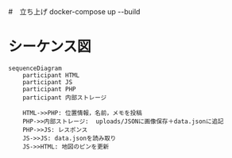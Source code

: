 #　立ち上げ
docker-compose up --build

# シーケンス図

```mermaid
sequenceDiagram
    participant HTML
    participant JS
    participant PHP
    participant 内部ストレージ

    HTML->>PHP: 位置情報，名前，メモを投稿
    PHP->>内部ストレージ:  uploads/JSONに画像保存＋data.jsonに追記
    PHP->>JS: レスポンス
    JS->>JS: data.jsonを読み取り
    JS->>HTML: 地図のピンを更新
```
